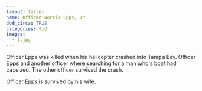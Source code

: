```yaml
---
layout: fallen
name: Officer Norris Epps, Jr.
dod_circa: TRUE
categories: tpd
images:
  - 1.jpg
---
```


Officer Epps was killed when his helicopter crashed into Tampa Bay. Officer Epps and another officer where searching for a man who's boat had capsized. The other officer survived the crash.

Officer Epps is survived by his wife.
